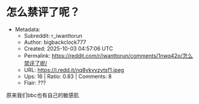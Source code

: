 # 怎么禁评了呢？

- Metadata:
  - Subreddit: r_iwanttorun
  - Author: bigbackclock777
  - Created: 2025-10-03 04:57:06 UTC
  - Permalink: https://reddit.com/r/iwanttorun/comments/1nwq42o/怎么禁评了呢/
  - URL: https://i.redd.it/nq8vkvvzvtsf1.jpeg
  - Ups: 16 | Ratio: 0.83 | Comments: 8
  - Flair: ???


原来我们bbc也有自己的敏感肌


